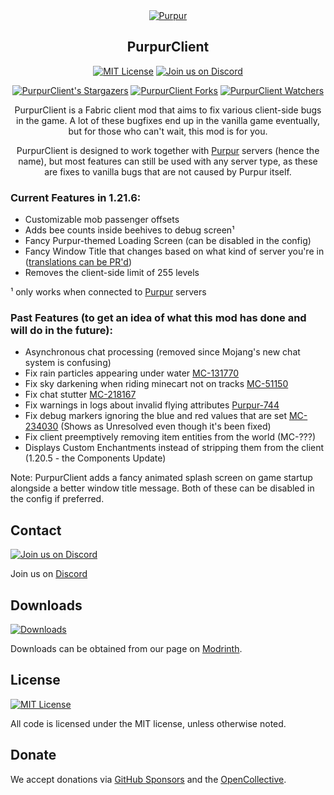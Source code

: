 <div align="center">
<a href="https://purpurmc.org"><img src="https://user-images.githubusercontent.com/74448585/150906023-101cd383-da82-4a3c-9603-a3b5741c3994.png" alt="Purpur"></a>

## PurpurClient

[![MIT License](https://img.shields.io/github/license/PurpurMC/PurpurClient?&logo=github)](LICENSE)
[![Join us on Discord](https://img.shields.io/discord/685683385313919172.svg?label=&logo=discord&logoColor=ffffff&color=7389D8&labelColor=6A7EC2)](https://purpurmc.org/discord)

[![PurpurClient's Stargazers](https://img.shields.io/github/stars/PurpurMC/PurpurClient?label=stars&logo=github)](https://github.com/PurpurMC/PurpurClient/stargazers)
[![PurpurClient Forks](https://img.shields.io/github/forks/PurpurMC/PurpurClient?label=forks&logo=github)](https://github.com/PurpurMC/PurpurClient/network/members)
[![PurpurClient Watchers](https://img.shields.io/github/watchers/PurpurMC/PurpurClient?label=watchers&logo=github)](https://github.com/PurpurMC/PurpurClient/watchers)

PurpurClient is a Fabric client mod that aims to fix various client-side bugs in the game. A lot of these bugfixes end up in the vanilla game eventually, but for those who can't wait, this mod is for you.

PurpurClient is designed to work together with [Purpur](https://github.com/PurpurMC/Purpur) servers (hence the name), but most features can still be used with any server type, as these are fixes to vanilla bugs that are not caused by Purpur itself.

</div>

### Current Features in 1.21.6:

* Customizable mob passenger offsets
* Adds bee counts inside beehives to debug screen¹
* Fancy Purpur-themed Loading Screen (can be disabled in the config)
* Fancy Window Title that changes based on what kind of server you're in ([translations can be PR'd](./src/main/resources/assets/purpurclient/lang/))
* Removes the client-side limit of 255 levels

¹ only works when connected to [Purpur](https://github.com/PurpurMC/Purpur) servers

### Past Features (to get an idea of what this mod has done and will do in the future):

* Asynchronous chat processing (removed since Mojang's new chat system is confusing)
* Fix rain particles appearing under water [MC-131770](https://bugs.mojang.com/browse/MC-131770)
* Fix sky darkening when riding minecart not on tracks [MC-51150](https://bugs.mojang.com/browse/MC-51150)
* Fix chat stutter [MC-218167](https://bugs.mojang.com/browse/MC-218167)
* Fix warnings in logs about invalid flying attributes [Purpur-744](https://github.com/PurpurMC/Purpur/pull/744)
* Fix debug markers ignoring the blue and red values that are set [MC-234030](https://bugs.mojang.com/browse/MC-234030) (Shows as Unresolved even though it's been fixed)
* Fix client preemptively removing item entities from the world (MC-???)
* Displays Custom Enchantments instead of stripping them from the client (1.20.5 - the Components Update)

Note: PurpurClient adds a fancy animated splash screen on game startup alongside a better window title message. Both of these can be disabled in the config if preferred.

## Contact
[![Join us on Discord](https://img.shields.io/discord/685683385313919172.svg?label=&logo=discord&logoColor=ffffff&color=7389D8&labelColor=6A7EC2)](https://discord.gg/mtAAnkk)

Join us on [Discord](https://purpurmc.org/discord)

## Downloads
[![Downloads](https://img.shields.io/modrinth/dt/purpurclient?color=00AF5C&label=modrinth&style=flat&logo=modrinth)](https://modrinth.com/mod/purpurclient/versions)

Downloads can be obtained from our page on [Modrinth](https://modrinth.com/mod/purpurclient/versions).

## License
[![MIT License](https://img.shields.io/github/license/PurpurMC/PurpurClient?&logo=github)](LICENSE)

All code is licensed under the MIT license, unless otherwise noted.

## Donate
We accept donations via [GitHub Sponsors](https://github.com/sponsors/purpurmc) and the [OpenCollective](https://opencollective.com/purpurmc).

